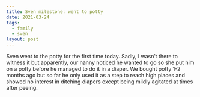 ```yaml
---
title: Sven milestone: went to potty
date: 2021-03-24
tags:
  - family
  - sven
layout: post
---
```


Sven went to the potty for the first time today. Sadly, I wasn’t there to witness it but apparently, our nanny noticed he wanted to go so she put him on a potty before he managed to do it in a diaper. We bought potty 1-2 months ago but so far he only used it as a step to reach high places and showed no interest in ditching diapers except being mildly agitated at times after peeing.
